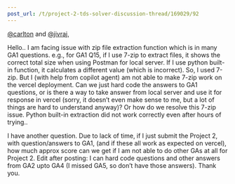 ```yaml
---
post_url: /t/project-2-tds-solver-discussion-thread/169029/92
---
```

[@carlton](/u/carlton) and [@jivraj](/u/jivraj),

Hello.. I am facing issue with zip file extraction function which is in many GA1 questions. e.g., for GA1 Q15, if I use 7-zip to extract files, it shows the correct total size when using Postman for local server. If I use python built-in function, it calculates a different value (which is incorrect). So, I used 7-zip. But I (with help from copilot agent) am not able to make 7-zip work on the vercel deployment. Can we just hard code the answers to GA1 questions, or is there a way to take answer from local server and use it for response in vercel (sorry, it doesn’t even make sense to me, but a lot of things are hard to understand anyway)? Or how do we resolve this 7-zip issue. Python built-in extraction did not work correctly even after hours of trying..

I have another question. Due to lack of time, if I just submit the Project 2, with question/answers to GA1, (and if these all work as expected on vercel), how much approx score can we get if I am not able to do other GAs at all for Project 2. Edit after posting: I can hard code questions and other answers from GA2 upto GA4 (I missed GA5, so don’t have those answers). Thank you.